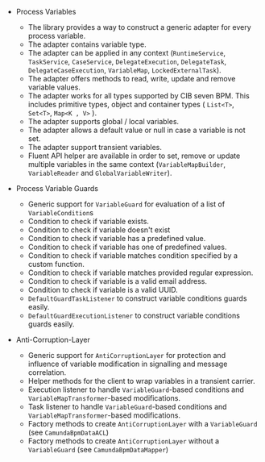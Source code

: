 * Process Variables
    - The library provides a way to construct a generic adapter for every process variable.
    - The adapter contains variable type.
    - The adapter can be applied in any context (`RuntimeService`, `TaskService`, `CaseService`, `DelegateExecution`, `DelegateTask`, `DelegateCaseExecution`, `VariableMap`, `LockedExternalTask`).
    - The adapter offers methods to read, write, update and remove variable values.
    - The adapter works for all types supported by CIB seven BPM. This includes primitive types, object and container types ( `List<T>`, `Set<T>`, `Map<K , V>` ).
    - The adapter supports global / local variables.
    - The adapter allows a default value or null in case a variable is not set.
    - The adapter support transient variables.
    - Fluent API helper are available in order to set, remove or update multiple variables in the same context (`VariableMapBuilder`, `VariableReader` and `GlobalVariableWriter`).

* Process Variable Guards
    - Generic support for `VariableGuard` for evaluation of a list of `VariableCondition`s
    - Condition to check if variable exists.
    - Condition to check if variable doesn't exist
    - Condition to check if variable has a predefined value.
    - Condition to check if variable has one of predefined values.
    - Condition to check if variable matches condition specified by a custom function.
    - Condition to check if variable matches provided regular expression.
    - Condition to check if variable is a valid email address.
    - Condition to check if variable is a valid UUID.
    - `DefaultGuardTaskListener` to construct variable conditions guards easily.
    - `DefaultGuardExecutionListener` to construct variable conditions guards easily.

* Anti-Corruption-Layer
    - Generic support for `AntiCorruptionLayer` for protection and influence of variable modification in signalling and message correlation.
    - Helper methods for the client to wrap variables in a transient carrier.
    - Execution listener to handle `VariableGuard`-based conditions and `VariableMapTransformer`-based modifications.
    - Task listener to handle `VariableGuard`-based conditions and `VariableMapTransformer`-based modifications.
    - Factory methods to create `AntiCorruptionLayer` with a `VariableGuard` (see `CamundaBpmDataACL`)
    - Factory methods to create `AntiCorruptionLayer` without a `VariableGuard` (see `CamundaBpmDataMapper`)
